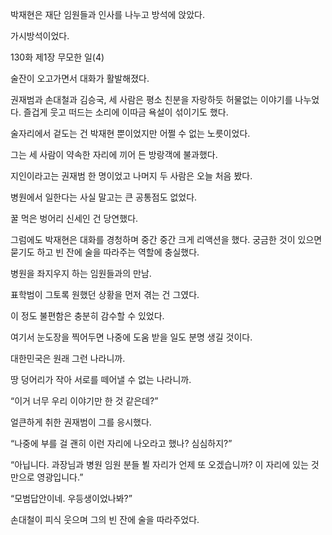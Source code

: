 박재현은 재단 임원들과 인사를 나누고 방석에 앉았다.

가시방석이었다.

130화 제1장 무모한 일(4)

술잔이 오고가면서 대화가 활발해졌다.

권재범과 손대철과 김승국, 세 사람은 평소 친분을 자랑하듯 허물없는 이야기를 나누었다. 즐겁게 웃고 떠드는 소리에 이따금 욕설이 섞이기도 했다.

술자리에서 겉도는 건 박재현 뿐이었지만 어쩔 수 없는 노릇이었다.

그는 세 사람이 약속한 자리에 끼어 든 방랑객에 불과했다.

지인이라고는 권재범 한 명이었고 나머지 두 사람은 오늘 처음 봤다.

병원에서 일한다는 사실 말고는 큰 공통점도 없었다.

꿀 먹은 벙어리 신세인 건 당연했다.

그럼에도 박재현은 대화를 경청하며 중간 중간 크게 리액션을 했다. 궁금한 것이 있으면 묻기도 하고 빈 잔에 술을 따라주는 역할에 충실했다.

병원을 좌지우지 하는 임원들과의 만남.

표학범이 그토록 원했던 상황을 먼저 겪는 건 그였다.

이 정도 불편함은 충분히 감수할 수 있었다.

여기서 눈도장을 찍어두면 나중에 도움 받을 일도 분명 생길 것이다.

대한민국은 원래 그런 나라니까.

땅 덩어리가 작아 서로를 떼어낼 수 없는 나라니까.

“이거 너무 우리 이야기만 한 것 같은데?”

얼큰하게 취한 권재범이 그를 응시했다.

“나중에 부를 걸 괜히 이런 자리에 나오라고 했나? 심심하지?”

“아닙니다. 과장님과 병원 임원 분들 뵐 자리가 언제 또 오겠습니까? 이 자리에 있는 것만으로 영광입니다.”

“모범답안이네. 우등생이었나봐?”

손대철이 피식 웃으며 그의 빈 잔에 술을 따라주었다.